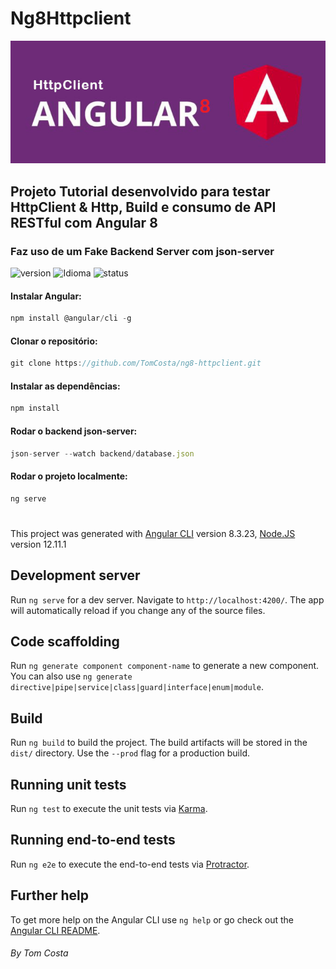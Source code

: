 # Ng8Httpclient
![Ng8Httpclient](./src/assets/imgs/Angular-8.jpg)

## Projeto Tutorial desenvolvido para testar HttpClient & Http, Build e consumo de API RESTful com Angular 8
### Faz uso de um Fake Backend Server com json-server

![version][version-badge] ![Idioma][idioma] ![status][status-emprogresso]

#### Instalar Angular:
```javascript
npm install @angular/cli -g
``` 
#### Clonar o repositório:
```javascript
git clone https://github.com/TomCosta/ng8-httpclient.git
``` 
#### Instalar as dependências:
```javascript
npm install
``` 
#### Rodar o backend json-server:
```javascript
json-server --watch backend/database.json
``` 
#### Rodar o projeto localmente:
```javascript
ng serve
``` 
# 
This project was generated with [Angular CLI](https://github.com/angular/angular-cli) version 8.3.23, [Node.JS](https://nodejs.org/en/download/)
version 12.11.1
## Development server

Run `ng serve` for a dev server. Navigate to `http://localhost:4200/`. The app will automatically reload if you change any of the source files.

## Code scaffolding

Run `ng generate component component-name` to generate a new component. You can also use `ng generate directive|pipe|service|class|guard|interface|enum|module`.

## Build

Run `ng build` to build the project. The build artifacts will be stored in the `dist/` directory. Use the `--prod` flag for a production build.

## Running unit tests

Run `ng test` to execute the unit tests via [Karma](https://karma-runner.github.io).

## Running end-to-end tests

Run `ng e2e` to execute the end-to-end tests via [Protractor](http://www.protractortest.org/).

## Further help

To get more help on the Angular CLI use `ng help` or go check out the [Angular CLI README](https://github.com/angular/angular-cli/blob/master/README.md).

####
_By Tom Costa_

[CHANGELOG]: ./CHANGELOG.md
[version-badge]: https://img.shields.io/badge/version-1.0.0-blue.svg
[license-badge]: https://img.shields.io/badge/license-MIT-blue.svg
[status-emprogresso]: https://img.shields.io/badge/status-Em%20progresso-blueviolet
[idioma]: https://img.shields.io/badge/idioma-Portugu%C3%AAs-800060